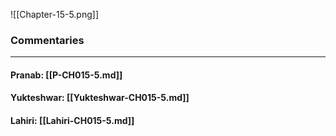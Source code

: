 ![[Chapter-15-5.png]]

### Commentaries

---

#### Pranab: [[P-CH015-5.md]]

#### Yukteshwar: [[Yukteshwar-CH015-5.md]]

#### Lahiri: [[Lahiri-CH015-5.md]]
